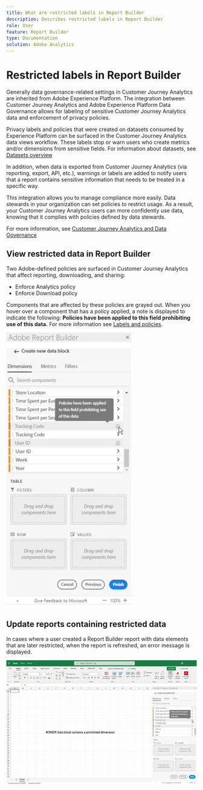 ```yaml
---
title: What are restricted labels in Report Builder
description: Describes restricted labels in Report Builder
role: User
feature: Report Builder
type: Documentation
solution: Adobe Analytics
---
```

# Restricted labels in Report Builder

Generally data governance-related settings in Customer Journey Analytics are inherited from Adobe Experience Platform. The integration between Customer Journey Analytics and Adobe Experience Platform Data Governance allows for labeling of sensitive Customer Journey Analytics data and enforcement of privacy policies.

Privacy labels and policies that were created on datasets consumed by Experience Platform can be surfaced in the Customer Journey Analytics data views workflow. These labels stop or warn users who create metrics and/or dimensions from sensitive fields. For information about datasets, see [Datasets overview](https://experienceleague.adobe.com/docs/experience-platform/catalog/datasets/overview.html)

In addition, when data is exported from Customer Journey Analytics (via reporting, export, API, etc.), warnings or labels are added to notify users that a report contains sensitive information that needs to be treated in a specific way.

This integration allows you to manage compliance more easily. Data stewards in your organization can set policies to restrict usage. As a result, your Customer Journey Analytics users can more confidently use data, knowing that it complies with policies defined by data stewards.

For more information, see [Customer Journey Analytics and Data Governance](https://experienceleague.adobe.com/docs/analytics-platform/using/cja-privacy/privacy-overview.html)

## View restricted data in Report Builder

Two Adobe-defined policies are surfaced in Customer Journey Analytics that affect reporting, downloading, and sharing:

* Enforce Analytics policy
* Enforce Download policy

Components that are affected by these policies are grayed out. When you hover over a component that has a policy applied, a note is displayed to indicate the following: **Policies have been applied to this field prohibiting use of this data.** For more information see [Labels and policies](https://experienceleague.adobe.com/docs/analytics-platform/using/cja-dataviews/data-governance.html).

![The policy note indicating prohibited use of data.](assets/rb-restricted-label.png)

## Update reports containing restricted data

In cases where a user created a Report Builder report with data elements that are later restricted, when the report is refreshed, an error message is displayed.

![The error message displayed after data elements are later restricted.](assets/error-restricted-data.png)
